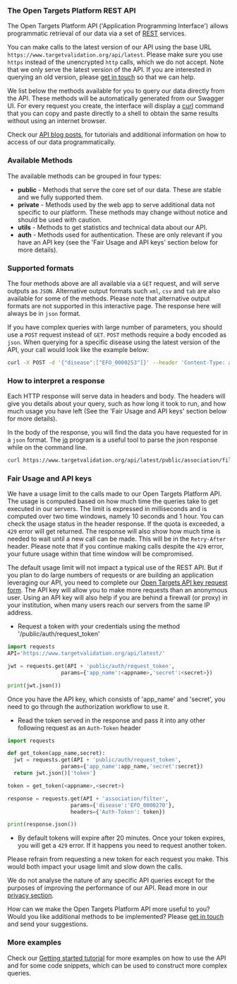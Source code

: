 ### The Open Targets Platform REST API

The Open Targets Platform API ('Application Programming Interface')
allows programmatic retrieval of our data via a set of
[REST](https://en.wikipedia.org/wiki/Representational_state_transfer)
services.

You can make calls to the latest version of our API using the base URL
 `https://www.targetvalidation.org/api/latest`. Please make sure you use `https` instead of the unencrypted
 `http` calls, which we do not accept. Note that we only serve the latest version of the API. If you are interested in querying
 an old version, please [get in touch](mailto:support@targetvalidation.org) so that we can help.

We list below the methods available for you to query our data directly from the API. These methods will be
automatically generated from our Swagger UI. For every request you create, the interface will display a [curl](https://curl.haxx.se/) command
that you can copy and paste directly to a shell to obtain the same results without using an internet browser.

Check our [API blog posts](https://blog.opentargets.org/tag/api), for tutorials and additional
information on how to access of our data programmatically.

### Available Methods

The available methods can be grouped in four types:

* __public__ - Methods that serve the core set of our data. These are stable and we fully supported them.
* __private__ - Methods used by the web app to serve additional data not specific to our platform. These methods
may change without notice and should be used with caution.
* __utils__ - Methods to get statistics and technical data about our API.
* __auth__ - Methods used for authentication. These are only relevant if you have an API key (see the 'Fair Usage
and API keys' section below for more details).

### Supported formats

The four methods above are all available via a `GET` request, and will serve outputs as `JSON`.
Alternative output formats such `xml`, `csv` and `tab` are also available for some of the methods.
Please note that alternative output formats are not supported in this interactive page. The response here will always be in `json` format.

If you have complex queries with large number of parameters, you should
use a `POST` request instead of  `GET`. `POST` methods require a body encoded as `json`.
When querying for a specific disease using the latest version of the API, your call would look like the example below:

```sh
curl -X POST -d '{"disease":["EFO_0000253"]}' --header 'Content-Type: application/json' https://www.targetvalidation.org/api/latest/public/evidence/filter
```
### How to interpret a response

Each HTTP response will serve data in headers and body.
The headers will give you details about your query, such as how long it took to run, and how much usage you have left (See the 'Fair Usage
and API keys' section below for more details).

In the body of the response, you will find the data you have requested for in a `json` format. The
[jq](https://stedolan.github.io/jq/) program is a useful tool to parse the json response while on the command line.

```sh
curl https://www.targetvalidation.org/api/latest/public/association/filter\?target\=ENSG00000157764 | jq
```

### Fair Usage and API keys

We have a usage limit to the calls made to our Open Targets Platform API. The usage is computed based on how much time the
queries take to get executed in our servers.
The limit is expressed in milliseconds and is computed over two time windows, namely 10 seconds and 1 hour.
You can check the usage status in the header response. If the quota is exceeded, a `429` error will get returned.
The response will also show how much time is needed to wait until a new call can be made. This will be in the `Retry-After` header.
Please note that if you continue making calls despite the `429` error, your future usage within that time window will be compromised.

The default usage limit will not impact a typical use of the REST API. But if you plan to do large numbers of requests or are building
an application leveraging our API, you need to complete our [Open Targets API key request form](http://goo.gl/forms/heGJvffv7PuUpWzG2).
The API key will allow you to make more requests than an anonymous user. Using an API key will also help if you are behind a firewall
(or proxy) in your institution, when many users reach our servers from the same IP address.

* Request a token with your credentials using the method '/public/auth/request_token'

```python
import requests
API='https://www.targetvalidation.org/api/latest/'

jwt = requests.get(API + 'public/auth/request_token',
                 params={'app_name':<appname>,'secret':<secret>})

print(jwt.json())
```
Once you have the API key, which consists of 'app_name' and 'secret', you need to go through the authorization workflow to use it.

* Read the token served in the response and pass it into any other following request as an `Auth-Token` header

```python
import requests

def get_token(app_name,secret):
  jwt = requests.get(API + 'public/auth/request_token',
                 params={'app_name':app_name,'secret':secret})
  return jwt.json()['token']

token = get_token(<appname>,<secret>)

response = requests.get(API + 'association/filter',
                    params={'disease':'EFO_0000270'},
                    headers={'Auth-Token': token})

print(response.json())
```

* By default tokens will expire after 20 minutes. Once your token expires, you will get a `429` error. If it happens you need to request another token.

Please refrain from requesting a new token for each request you make. This would both impact your usage limit and slow down the calls.

We do not analyse the nature of any specific API queries except for the purposes of improving the performance of our API.
Read more in our [privacy section](https://www.targetvalidation.org/terms_of_use#privacy).


How can we make the Open Targets Platform API more useful to you? Would you like additional methods to be implemented?
Please [get in touch](mailto:support@targetvalidation.org) and send your suggestions.

### More examples
Check our [Getting started tutorial](https://blog.opentargets.org/api-getting-started-1) for more
examples on how to use the API and for some code snippets, which can be used to construct more complex queries.